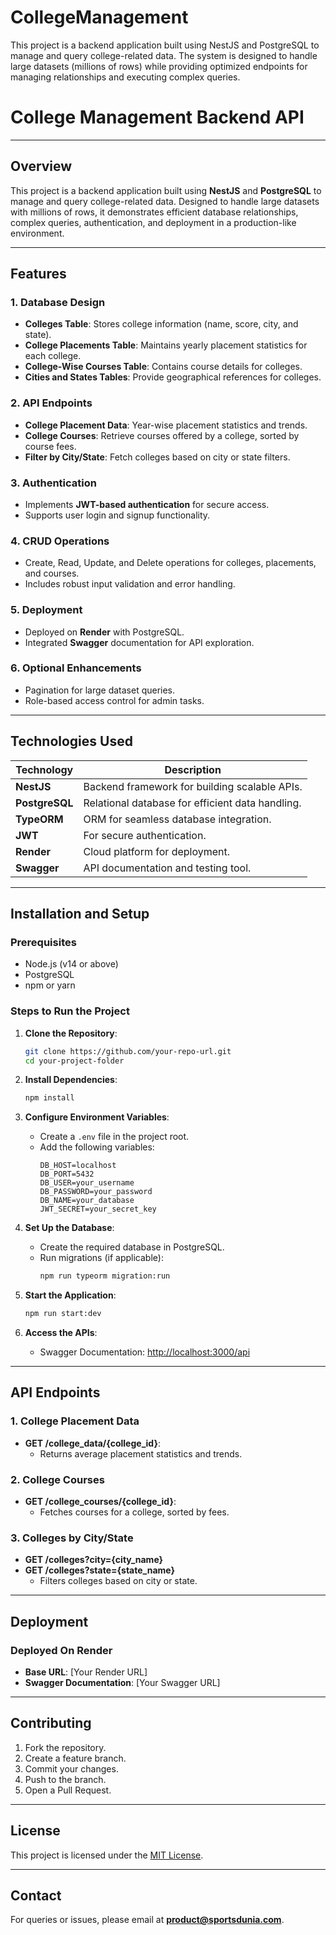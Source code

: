 # CollegeManagement
This project is a backend application built using NestJS and PostgreSQL to manage and query college-related data. The system is designed to handle large datasets (millions of rows) while providing optimized endpoints for managing relationships and executing complex queries.
# College Management Backend API

---

## **Overview**
This project is a backend application built using **NestJS** and **PostgreSQL** to manage and query college-related data. Designed to handle large datasets with millions of rows, it demonstrates efficient database relationships, complex queries, authentication, and deployment in a production-like environment.

---

## **Features**

### **1. Database Design**
- **Colleges Table**: Stores college information (name, score, city, and state).
- **College Placements Table**: Maintains yearly placement statistics for each college.
- **College-Wise Courses Table**: Contains course details for colleges.
- **Cities and States Tables**: Provide geographical references for colleges.

### **2. API Endpoints**
- **College Placement Data**: Year-wise placement statistics and trends.
- **College Courses**: Retrieve courses offered by a college, sorted by course fees.
- **Filter by City/State**: Fetch colleges based on city or state filters.

### **3. Authentication**
- Implements **JWT-based authentication** for secure access.
- Supports user login and signup functionality.

### **4. CRUD Operations**
- Create, Read, Update, and Delete operations for colleges, placements, and courses.
- Includes robust input validation and error handling.

### **5. Deployment**
- Deployed on **Render** with PostgreSQL.
- Integrated **Swagger** documentation for API exploration.

### **6. Optional Enhancements**
- Pagination for large dataset queries.
- Role-based access control for admin tasks.

---

## **Technologies Used**

| **Technology** | **Description**                                   |
|----------------|---------------------------------------------------|
| **NestJS**     | Backend framework for building scalable APIs.    |
| **PostgreSQL** | Relational database for efficient data handling. |
| **TypeORM**    | ORM for seamless database integration.           |
| **JWT**        | For secure authentication.                      |
| **Render**     | Cloud platform for deployment.                  |
| **Swagger**    | API documentation and testing tool.             |

---

## **Installation and Setup**

### **Prerequisites**
- Node.js (v14 or above)
- PostgreSQL
- npm or yarn

### **Steps to Run the Project**

1. **Clone the Repository**:
   ```bash
   git clone https://github.com/your-repo-url.git
   cd your-project-folder
   ```

2. **Install Dependencies**:
   ```bash
   npm install
   ```

3. **Configure Environment Variables**:
   - Create a `.env` file in the project root.
   - Add the following variables:
     ```env
     DB_HOST=localhost
     DB_PORT=5432
     DB_USER=your_username
     DB_PASSWORD=your_password
     DB_NAME=your_database
     JWT_SECRET=your_secret_key
     ```

4. **Set Up the Database**:
   - Create the required database in PostgreSQL.
   - Run migrations (if applicable):
     ```bash
     npm run typeorm migration:run
     ```

5. **Start the Application**:
   ```bash
   npm run start:dev
   ```

6. **Access the APIs**:
   - Swagger Documentation: [http://localhost:3000/api](http://localhost:3000/api)

---

## **API Endpoints**

### **1. College Placement Data**
- **GET /college_data/{college_id}**:
  - Returns average placement statistics and trends.

### **2. College Courses**
- **GET /college_courses/{college_id}**:
  - Fetches courses for a college, sorted by fees.

### **3. Colleges by City/State**
- **GET /colleges?city={city_name}**
- **GET /colleges?state={state_name}**
  - Filters colleges based on city or state.

---

## **Deployment**

### **Deployed On Render**
- **Base URL**: [Your Render URL]
- **Swagger Documentation**: [Your Swagger URL]

---

## **Contributing**

1. Fork the repository.
2. Create a feature branch.
3. Commit your changes.
4. Push to the branch.
5. Open a Pull Request.

---

## **License**
This project is licensed under the [MIT License](LICENSE).

---

## **Contact**
For queries or issues, please email at **product@sportsdunia.com**.
